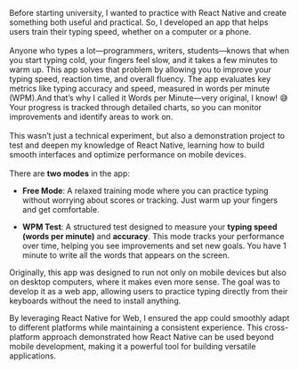  Before starting university, I wanted to practice with React Native and create something both useful and practical. So, I developed an app that helps users train their typing speed, whether on a computer or a phone.<br><br>
Anyone who types a lot—programmers, writers, students—knows that when you start typing cold, your fingers feel slow, and it takes a few minutes to warm up. This app solves that problem by allowing you to improve your typing speed, reaction time, and overall fluency.
The app evaluates key metrics like typing accuracy and speed, measured in words per minute (WPM).And that’s why I called it Words per Minute—very original, I know! 😅 <br>
 Your progress is tracked through detailed charts, so you can monitor improvements and identify areas to work on.<br><br>
This wasn’t just a technical experiment, but also a demonstration project to test and deepen my knowledge of React Native, learning how to build smooth interfaces and optimize performance on mobile devices.<br><br>
There are <strong>two modes</strong> in the app:
    <ul>
      <li><p id="story_text"><strong>Free Mode</strong>:  A relaxed training mode where you can practice typing without worrying about scores or tracking. Just warm up your fingers and get comfortable.</p></li>
      <li><p id="story_text"><strong>WPM Test</strong>:  A structured test designed to measure your <strong>typing speed (words per minute)</strong> and <strong>accuracy</strong>. This mode tracks your performance over time, helping you see improvements and set new goals.
      You have 1 minute to write all the words that appears on the screen.</p></li>
    </ul>
    <p>
    Originally, this app was designed to run not only on mobile devices but also on desktop computers, where it makes even more sense. The goal was to develop it as a web app, allowing users to practice typing directly from their keyboards without the need to install anything.<br>
    
By leveraging React Native for Web, I ensured the app could smoothly adapt to different platforms while maintaining a consistent experience. This cross-platform approach demonstrated how React Native can be used beyond mobile development, making it a powerful tool for building versatile applications.

</p>
